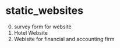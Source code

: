 # static_websites
0) survey form for website
1) Hotel Website
2) Webisite for financial and accounting firm
